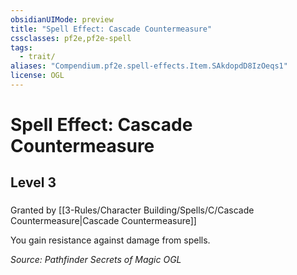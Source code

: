 ```yaml
---
obsidianUIMode: preview
title: "Spell Effect: Cascade Countermeasure"
cssclasses: pf2e,pf2e-spell
tags:
  - trait/
aliases: "Compendium.pf2e.spell-effects.Item.SAkdopdD8IzOeqs1"
license: OGL
---
```

# Spell Effect: Cascade Countermeasure
## Level 3
### 






Granted by [[3-Rules/Character Building/Spells/C/Cascade Countermeasure|Cascade Countermeasure]]

You gain resistance against damage from spells.

*Source: Pathfinder Secrets of Magic*
*OGL*